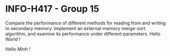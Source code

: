 # INFO-H417 - Group 15

Compare the performance of different methods for reading from and writing to secondary memory.
Implement an external-memory merge-sort algorithm, and examine its performance under different parameters.
Hello World !

Hello Minh !

